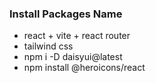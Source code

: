 ### Install Packages Name
* react + vite + react router
* tailwind css
* npm i -D daisyui@latest
* npm install @heroicons/react